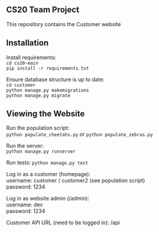 ## CS20 Team Project

This repository contains the Customer website

## Installation  

Install requirements:  
`cd cs20-main`  
`pip install -r requirements.txt`  

Ensure database structure is up to date:  
`cd customer`  
`python manage.py makemigrations`  
`python manage.py migrate`  

## Viewing the Website

Run the population script:  
`python populate_cheetahs.py` or `python populate_zebras.py`

Run the server:  
`python manage.py runserver`  

Run tests:
`python manage.py test`

Log in as a customer (homepage):  
username: customer / customer2 (see population script)  
password: 1234  

Log in as website admin (/admin):  
username: dev  
password: 1234  

Customer API URL (need to be logged in):
/api
